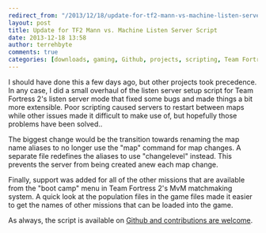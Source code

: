 ```yaml
---
redirect_from: "/2013/12/18/update-for-tf2-mann-vs-machine-listen-server-script/"
layout: post
title: Update for TF2 Mann vs. Machine Listen Server Script
date: 2013-12-18 13:58
author: terrehbyte
comments: true
categories: [downloads, gaming, Github, projects, scripting, Team Fortress 2]
---
```


I should have done this a few days ago, but other projects took precedence. In
any case, I did a small overhaul of the listen server setup script for Team
Fortress 2's listen server mode that fixed some bugs and made things a bit more
extensible. Poor scripting caused servers to restart between maps while other
issues made it difficult to make use of, but hopefully those problems have been
solved..  

The biggest change would be the transition towards renaming the map name aliases
to no longer use the "map" command for map changes. A separate file redefines
the aliases to use "changelevel" instead. This prevents the server from being
created anew each map change.  

Finally, support was added for all of the other missions that are available from
the "boot camp" menu in Team Fortress 2's MvM matchmaking system. A quick look
at the population files in the game files made it easier to get the names of
other missions that can be loaded into the game.  

As always, the script is available on [Github and contributions are
welcome](https://github.com/terrehbyte/mvm-listenserver-script).  
